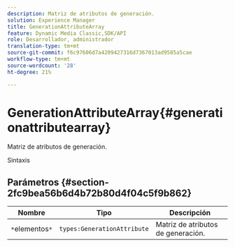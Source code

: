 ```yaml
---
description: Matriz de atributos de generación.
solution: Experience Manager
title: GenerationAttributeArray
feature: Dynamic Media Classic,SDK/API
role: Desarrollador, administrador
translation-type: tm+mt
source-git-commit: f6c97606d7a4209427316d7367013ad9585a5cae
workflow-type: tm+mt
source-wordcount: '28'
ht-degree: 21%

---
```



# GenerationAttributeArray{#generationattributearray}

Matriz de atributos de generación.

Sintaxis

## Parámetros {#section-2fc9bea56b6d4b72b80d4f04c5f9b862}

| Nombre | Tipo | Descripción |
|---|---|---|
| `*`elementos`*` | `types:GenerationAttribute` | Matriz de atributos de generación. |

